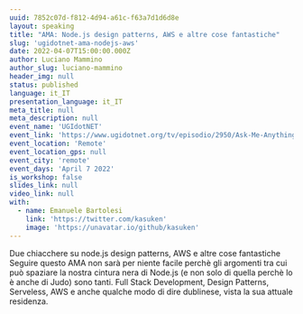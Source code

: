 ```yaml
---
uuid: 7852c07d-f812-4d94-a61c-f63a7d1d6d8e
layout: speaking
title: "AMA: Node.js design patterns, AWS e altre cose fantastiche"
slug: 'ugidotnet-ama-nodejs-aws'
date: 2022-04-07T15:00:00.000Z
author: Luciano Mammino
author_slug: luciano-mammino
header_img: null
status: published
language: it_IT
presentation_language: it_IT
meta_title: null
meta_description: null
event_name: 'UGIdotNET'
event_link: 'https://www.ugidotnet.org/tv/episodio/2950/Ask-Me-Anything/Node-js-design-patterns-AWS-e-altre-cose-fantastiche'
event_location: 'Remote'
event_location_gps: null
event_city: 'remote'
event_days: 'April 7 2022'
is_workshop: false
slides_link: null
video_link: null
with:
  - name: Emanuele Bartolesi
    link: 'https://twitter.com/kasuken'
    image: 'https://unavatar.io/github/kasuken'
---
```


Due chiacchere su node.js design patterns, AWS e altre cose fantastiche Seguire questo AMA non sarà per niente facile perchè gli argomenti tra cui può spaziare la nostra cintura nera di Node.js (e non solo di quella perchè lo è anche di Judo) sono tanti. Full Stack Development, Design Patterns, Serveless, AWS e anche qualche modo di dire dublinese, vista la sua attuale residenza.